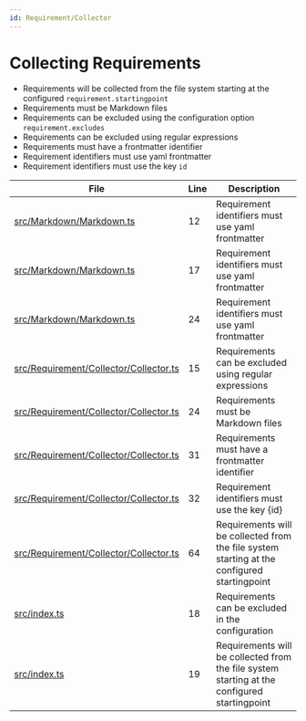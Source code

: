 ```yaml
---
id: Requirement/Collector
---
```


# Collecting Requirements

-   Requirements will be collected from the file system starting at the configured `requirement.startingpoint`
-   Requirements must be Markdown files
-   Requirements can be excluded using the configuration option `requirement.excludes`
-   Requirements can be excluded using regular expressions
-   Requirements must have a frontmatter identifier
-   Requirement identifiers must use yaml frontmatter
-   Requirement identifiers must use the key `id`

<div class="tracey">

| File                                                                                       | Line | Description                                                                                  |
| ------------------------------------------------------------------------------------------ | ---- | -------------------------------------------------------------------------------------------- |
| [src/Markdown/Markdown.ts](../../src/Markdown/Markdown.ts#L12)                             | 12   | Requirement identifiers must use yaml frontmatter                                            |
| [src/Markdown/Markdown.ts](../../src/Markdown/Markdown.ts#L17)                             | 17   | Requirement identifiers must use yaml frontmatter                                            |
| [src/Markdown/Markdown.ts](../../src/Markdown/Markdown.ts#L24)                             | 24   | Requirement identifiers must use yaml frontmatter                                            |
| [src/Requirement/Collector/Collector.ts](../../src/Requirement/Collector/Collector.ts#L15) | 15   | Requirements can be excluded using regular expressions                                       |
| [src/Requirement/Collector/Collector.ts](../../src/Requirement/Collector/Collector.ts#L24) | 24   | Requirements must be Markdown files                                                          |
| [src/Requirement/Collector/Collector.ts](../../src/Requirement/Collector/Collector.ts#L31) | 31   | Requirements must have a frontmatter identifier                                              |
| [src/Requirement/Collector/Collector.ts](../../src/Requirement/Collector/Collector.ts#L32) | 32   | Requirement identifiers must use the key {id}                                                |
| [src/Requirement/Collector/Collector.ts](../../src/Requirement/Collector/Collector.ts#L64) | 64   | Requirements will be collected from the file system starting at the configured startingpoint |
| [src/index.ts](../../src/index.ts#L18)                                                     | 18   | Requirements can be excluded in the configuration                                            |
| [src/index.ts](../../src/index.ts#L19)                                                     | 19   | Requirements will be collected from the file system starting at the configured startingpoint |

</div>
